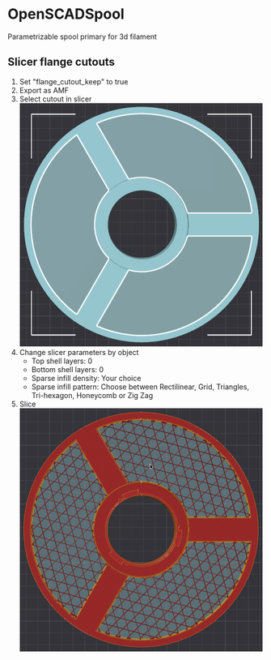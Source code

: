 # OpenSCADSpool
Parametrizable spool primary for 3d filament

## Slicer flange cutouts
1. Set "flange_cutout_keep" to true
2. Export as AMF
3. Select cutout in slicer
![Selection in Slicer](Documentation/Images/cutout_slicer_select.png)
4. Change slicer parameters by object
   - Top shell layers: 0
   - Bottom shell layers: 0
   - Sparse infill density: Your choice
   - Sparse infill pattern: Choose between Rectilinear, Grid, Triangles, Tri-hexagon, Honeycomb or Zig Zag
5. Slice
![Result in Slicer](Documentation/Images/cutout_slicer_sliced.png)
